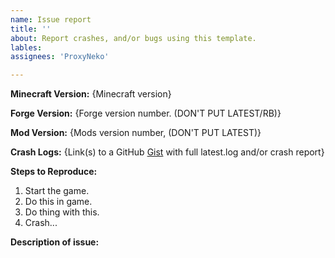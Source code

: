 ```yaml
---
name: Issue report
title: ''
about: Report crashes, and/or bugs using this template.
lables:
assignees: 'ProxyNeko'

---
```


<!-- Thank you for reporting! -->

<!-- For support with crashes and issues, please ask for help in my discord server first, this is often quicker for small issues: -->
<!-- https://discord.tophat.cat -->

**Minecraft Version:** {Minecraft version}

**Forge Version:** {Forge version number. (DON'T PUT LATEST/RB)}

**Mod Version:** {Mods version number, (DON'T PUT LATEST)}

**Crash Logs:** {Link(s) to a GitHub [Gist](https://gist.github.com) with full latest.log and/or crash report}

**Steps to Reproduce:**
1. Start the game.
2. Do this in game.
3. Do thing with this.
3. Crash...

**Description of issue:**